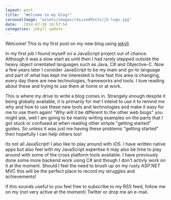 ```yaml
---
layout: post
title:  "Welcome to my blog!"
carouselImage: "assets/images/resizedPosts/jh-logo.jpg"
date:   2014-07-30 19:57:54
categories: jekyll update
---
```


Welcome! This is my first post on my new blog using [jekyll]. 

In my first job I found myself on a JavaScript project out of chance. Although it was a slow start as until then I had rarely stepped outside the heavy object orientated languages such as Java, C# and Objective-C.
 Now a few years later I consider JavaScript to be my main and go-to language and part of what has kept me interested is how fast this area is changing, every day there are new technologies, frameworks and tools.
 I love reading about these and trying to use them at home or at work.
 
 This is where my drive to write a blog comes in. Strangely enough despite it being globally available, it is primarily for me! I intend to use it to remind me why and how to use these new tools and technologies and make it easy for me to use them again!
 "Why will it be different to the other web biogs" you might ask, well I am going to be mainly writing examples on the parts that I got stuck or confused at when reading other simple "getting started" guides. So unless it was just me having these problems "getting started" then hopefully I can help others too!

Its not all JavaScript!
I also like to play around with iOS. I have written native apps but also feel with my JavaScript expertise it may also be time to play around with some of the cross platform tools available. 
I have previously done some more backend work using C# and though I don't activly work on it at the moment. Should I feel the need to brush up on my rusty ASP.NET MVC this will be the perfect place to record my struggles and achievements!

If this sounds useful to you feel free to subscribe to my RSS feed, follow me on my (not very active at the moment) Twitter or drop me an e-mail.

[jekyll]:    http://jekyllrb.com
